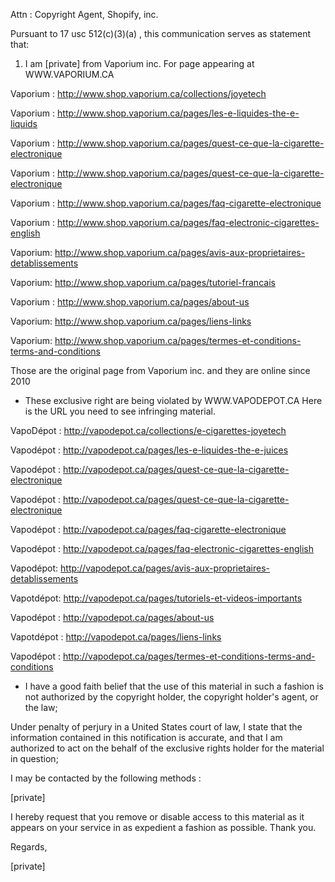 Attn : Copyright Agent, Shopify, inc.


Pursuant to 17 usc 512(c)(3)(a) , this communication serves as statement that:

1.	I am [private] from Vaporium inc.  For page appearing at WWW.VAPORIUM.CA 

Vaporium :  http://www.shop.vaporium.ca/collections/joyetech

Vaporium : http://www.shop.vaporium.ca/pages/les-e-liquides-the-e-liquids

Vaporium : http://www.shop.vaporium.ca/pages/quest-ce-que-la-cigarette-electronique

Vaporium : http://www.shop.vaporium.ca/pages/quest-ce-que-la-cigarette-electronique

Vaporium : http://www.shop.vaporium.ca/pages/faq-cigarette-electronique

Vaporium : http://www.shop.vaporium.ca/pages/faq-electronic-cigarettes-english

Vaporium: http://www.shop.vaporium.ca/pages/avis-aux-proprietaires-detablissements

Vaporium: http://www.shop.vaporium.ca/pages/tutoriel-francais

Vaporium : http://www.shop.vaporium.ca/pages/about-us

Vaporium: http://www.shop.vaporium.ca/pages/liens-links

Vaporium: http://www.shop.vaporium.ca/pages/termes-et-conditions-terms-and-conditions

Those are the original page from Vaporium inc.  and they are online since 2010

- These exclusive right are being violated by WWW.VAPODEPOT.CA
Here is the URL you need to see infringing material.

VapoDépot :  http://vapodepot.ca/collections/e-cigarettes-joyetech

Vapodépot : http://vapodepot.ca/pages/les-e-liquides-the-e-juices 

Vapodépot : http://vapodepot.ca/pages/quest-ce-que-la-cigarette-electronique 

Vapodépot : http://vapodepot.ca/pages/quest-ce-que-la-cigarette-electronique

Vapodépot : http://vapodepot.ca/pages/faq-cigarette-electronique

Vapodépot : http://vapodepot.ca/pages/faq-electronic-cigarettes-english

Vapodépot: http://vapodepot.ca/pages/avis-aux-proprietaires-detablissements

Vapotdépot: http://vapodepot.ca/pages/tutoriels-et-videos-importants

Vapodépot : http://vapodepot.ca/pages/about-us  

Vapotdépot : http://vapodepot.ca/pages/liens-links 

Vapodépot : http://vapodepot.ca/pages/termes-et-conditions-terms-and-conditions

- I have a good faith belief that the use of this material in such a fashion is not authorized by the copyright holder, the copyright holder's agent, or the law;

Under penalty of perjury in a United States court of law, I state that the information contained in this notification is accurate, and that I am authorized to act on the behalf of the exclusive rights holder for the material in question;

I may be contacted by the following methods :

[private]

I hereby request that you remove or disable access to this material as it appears on your service in as expedient a fashion as possible. Thank you.

Regards,

[private] 
